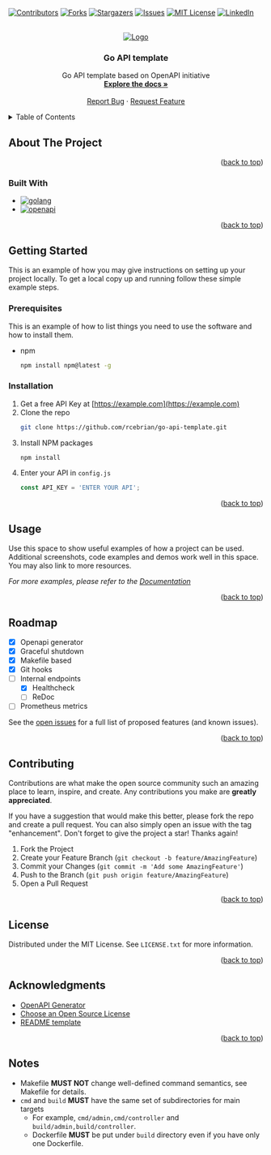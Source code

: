 <a name="readme-top"></a>

<!-- PROJECT SHIELDS -->
[![Contributors][contributors-shield]][contributors-url]
[![Forks][forks-shield]][forks-url]
[![Stargazers][stars-shield]][stars-url]
[![Issues][issues-shield]][issues-url]
[![MIT License][license-shield]][license-url]
[![LinkedIn][linkedin-shield]][linkedin-url]



<!-- PROJECT LOGO -->
<br />
<div align="center">
  <a href="https://github.com/rcebrian/go-api-template">
    <img src="https://go.dev/images/go-logo-white.svg" alt="Logo">
  </a>

<h3 align="center">Go API template</h3>

  <p align="center">
    Go API template based on OpenAPI initiative
    <br />
    <a href="https://github.com/rcebrian/go-api-template"><strong>Explore the docs »</strong></a>
    <br />
    <br />
    <a href="https://github.com/rcebrian/go-api-template/issues">Report Bug</a>
    ·
    <a href="https://github.com/rcebrian/go-api-template/issues">Request Feature</a>
  </p>
</div>



<!-- TABLE OF CONTENTS -->
<details>
  <summary>Table of Contents</summary>
  <ol>
    <li>
      <a href="#about-the-project">About The Project</a>
      <ul>
        <li><a href="#built-with">Built With</a></li>
      </ul>
    </li>
    <li>
      <a href="#getting-started">Getting Started</a>
      <ul>
        <li><a href="#prerequisites">Prerequisites</a></li>
        <li><a href="#installation">Installation</a></li>
      </ul>
    </li>
    <li><a href="#usage">Usage</a></li>
    <li><a href="#roadmap">Roadmap</a></li>
    <li><a href="#contributing">Contributing</a></li>
    <li><a href="#license">License</a></li>
    <li><a href="#acknowledgments">Acknowledgments</a></li>
    <li><a href="#notes">Notes</a></li>
  </ol>
</details>

## About The Project

[//]: # (todo: why)

[//]: # (todo: internal routing)

[//]: # (todo: openapi templating)

<p align="right">(<a href="#readme-top">back to top</a>)</p>

### Built With

* [![golang][golang]][golang-url]
* [![openapi][openapi]][openapi-url]

<p align="right">(<a href="#readme-top">back to top</a>)</p>



<!-- GETTING STARTED -->

## Getting Started

This is an example of how you may give instructions on setting up your project locally.
To get a local copy up and running follow these simple example steps.

### Prerequisites

This is an example of how to list things you need to use the software and how to install them.

* npm
  ```sh
  npm install npm@latest -g
  ```

### Installation

1. Get a free API Key at [https://example.com](https://example.com)
2. Clone the repo
   ```sh
   git clone https://github.com/rcebrian/go-api-template.git
   ```
3. Install NPM packages
   ```sh
   npm install
   ```
4. Enter your API in `config.js`
   ```js
   const API_KEY = 'ENTER YOUR API';
   ```

<p align="right">(<a href="#readme-top">back to top</a>)</p>



<!-- USAGE EXAMPLES -->

## Usage

Use this space to show useful examples of how a project can be used. Additional screenshots, code examples and demos
work well in this space. You may also link to more resources.

_For more examples, please refer to the [Documentation](https://example.com)_

<p align="right">(<a href="#readme-top">back to top</a>)</p>



<!-- ROADMAP -->

## Roadmap

- [x] Openapi generator
- [x] Graceful shutdown
- [x] Makefile based
- [x] Git hooks
- [ ] Internal endpoints
    - [x] Healthcheck
    - [ ] ReDoc
- [ ] Prometheus metrics

See the [open issues](https://github.com/rcebrian/go-api-template/issues) for a full list of proposed features (and
known issues).

<p align="right">(<a href="#readme-top">back to top</a>)</p>



<!-- CONTRIBUTING -->

## Contributing

Contributions are what make the open source community such an amazing place to learn, inspire, and create. Any
contributions you make are **greatly appreciated**.

If you have a suggestion that would make this better, please fork the repo and create a pull request. You can also
simply open an issue with the tag "enhancement".
Don't forget to give the project a star! Thanks again!

1. Fork the Project
2. Create your Feature Branch (`git checkout -b feature/AmazingFeature`)
3. Commit your Changes (`git commit -m 'Add some AmazingFeature'`)
4. Push to the Branch (`git push origin feature/AmazingFeature`)
5. Open a Pull Request

<p align="right">(<a href="#readme-top">back to top</a>)</p>



<!-- LICENSE -->

## License

Distributed under the MIT License. See `LICENSE.txt` for more information.

<p align="right">(<a href="#readme-top">back to top</a>)</p>



<!-- ACKNOWLEDGMENTS -->

## Acknowledgments

* [OpenAPI Generator](https://openapi-generator.tech)
* [Choose an Open Source License](https://choosealicense.com)
* [README template](https://github.com/othneildrew/Best-README-Template)

<p align="right">(<a href="#readme-top">back to top</a>)</p>



<!-- NOTES -->

## Notes

* Makefile **MUST NOT** change well-defined command semantics, see Makefile for details.
* `cmd` and `build` **MUST** have the same set of subdirectories for main targets
    * For example, `cmd/admin,cmd/controller` and `build/admin,build/controller`.
    * Dockerfile **MUST** be put under `build` directory even if you have only one Dockerfile.

<!-- MARKDOWN LINKS & IMAGES -->
<!-- https://www.markdownguide.org/basic-syntax/#reference-style-links -->

[contributors-shield]: https://img.shields.io/github/contributors/rcebrian/go-api-template.svg?style=for-the-badge

[contributors-url]: https://github.com/rcebrian/go-api-template/graphs/contributors

[forks-shield]: https://img.shields.io/github/forks/rcebrian/go-api-template.svg?style=for-the-badge

[forks-url]: https://github.com/rcebrian/go-api-template/network/members

[stars-shield]: https://img.shields.io/github/stars/rcebrian/go-api-template.svg?style=for-the-badge

[stars-url]: https://github.com/rcebrian/go-api-template/stargazers

[issues-shield]: https://img.shields.io/github/issues/rcebrian/go-api-template.svg?style=for-the-badge

[issues-url]: https://github.com/rcebrian/go-api-template/issues

[license-shield]: https://img.shields.io/github/license/rcebrian/go-api-template.svg?style=for-the-badge

[license-url]: https://github.com/rcebrian/go-api-template/blob/master/LICENSE.txt

[linkedin-shield]: https://img.shields.io/badge/-LinkedIn-black.svg?style=for-the-badge&logo=linkedin&colorB=555

[linkedin-url]: https://linkedin.com/in/rcebrian

[golang]: https://img.shields.io/badge/-golang-black.svg?style=for-the-badge&logo=go&colorB=007F9f

[golang-url]: https://go.dev

[openapi]: https://img.shields.io/static/v1?style=for-the-badge&message=OpenAPI&color=6BA539&logo=OpenAPI+Initiative&logoColor=FFFFFF&label=

[openapi-url]: https://www.openapis.org/


